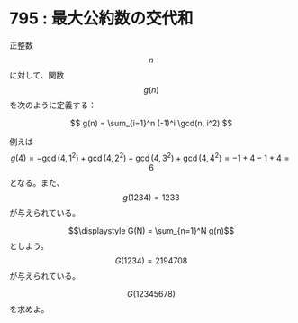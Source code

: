 # 795 : 最大公約数の交代和

正整数 $$n$$ に対して、関数 $$g(n)$$ を次のように定義する：

$$
g(n) = \sum_{i=1}^n (-1)^i \gcd(n, i^2)
$$

例えば $$g(4) = -\gcd(4,1^2) + \gcd(4,2^2) - \gcd(4,3^2) + \gcd(4,4^2) = -1+4-1+4=6$$ となる。また、$$g(1234)=1233$$ が与えられている。

$$\displaystyle G(N) = \sum_{n=1}^N g(n)$$ としよう。$$G(1234) = 2194708$$ が与えられている。

$$G(12345678)$$ を求めよ。
